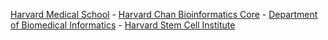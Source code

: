 

[Harvard Medical School](https://hms.harvard.edu) - 
[Harvard Chan Bioinformatics Core](http://bioinformatics.sph.harvard.edu) - 
[Department of Biomedical Informatics](https://dbmi.hms.harvard.edu/) - 
[Harvard Stem Cell Institute](https://hsci.harvard.edu/)

